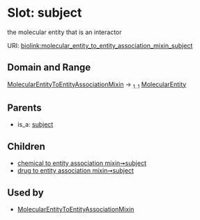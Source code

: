 
# Slot: subject


the molecular entity that is an interactor

URI: [biolink:molecular_entity_to_entity_association_mixin_subject](https://w3id.org/biolink/vocab/molecular_entity_to_entity_association_mixin_subject)


## Domain and Range

[MolecularEntityToEntityAssociationMixin](MolecularEntityToEntityAssociationMixin.md) &#8594;  <sub>1..1</sub> [MolecularEntity](MolecularEntity.md)

## Parents

 *  is_a: [subject](subject.md)

## Children

 *  [chemical to entity association mixin➞subject](chemical_to_entity_association_mixin_subject.md)
 *  [drug to entity association mixin➞subject](drug_to_entity_association_mixin_subject.md)

## Used by

 * [MolecularEntityToEntityAssociationMixin](MolecularEntityToEntityAssociationMixin.md)
